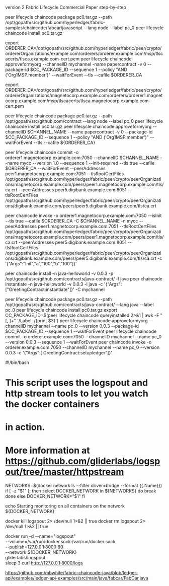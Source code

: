 version 2 Fabric Lifecycle 
Commercial Paper step-by-step

peer lifecycle chaincode package pc0.tar.gz --path /opt/gopath/src/github.com/hyperledger/fabric-samples/chaincode/fabcar/javascript --lang node --label pc_0
peer lifecycle chaincode install pc0.tar.gz


export ORDERER_CA=/opt/gopath/src/github.com/hyperledger/fabric/peer/crypto/ordererOrganizations/example.com/orderers/orderer.example.com/msp/tlscacerts/tlsca.example.com-cert.pem 
peer lifecycle chaincode approveformyorg --channelID mychannel -name papercontract -v 0 --package-id $CC_PACKAGE_ID --sequence 1 --policy "AND ('Org1MSP.member')" --waitForEvent --tls --cafile $ORDERER_CA

export ORDERER_CA=/opt/gopath/src/github.com/hyperledger/fabric/peer/crypto/ordererOrganizations/magnetocorp.example.com/orderers/orderer1.magnetocorp.example.com/msp/tlscacerts/tlsca.magnetocorp.example.com-cert.pem

peer lifecycle chaincode package pc0.tar.gz --path /opt/gopath/src/github.com/contract --lang node --label pc_0
peer lifecycle chaincode install pc0.tar.gz
peer lifecycle chaincode approveformyorg --channelID $CHANNEL_NAME --name papercontract -v 0 --package-id $CC_PACKAGE_ID --sequence 1 --policy "AND ('Org1MSP.member')" --waitForEvent --tls --cafile ${ORDERER_CA}

peer lifecycle chaincode commit -o orderer1.magnetocorp.example.com:7050  --channelID $CHANNEL_NAME --name mycc --version 1.0 --sequence 1 --init-required --tls true --cafile $ORDERER_CA --waitForEvent --peerAddresses peer1.magnetocorp.example.com:7051 --tlsRootCertFiles  /opt/gopath/src/github.com/hyperledger/fabric/peer/crypto/peerOrganizations/magnetocorp.example.com/peers/peer1.magnetocorp.example.com/tls/ca.crt  --peerAddresses peer5.digibank.example.com:8051 --tlsRootCertFiles /opt/gopath/src/github.com/hyperledger/fabric/peer/crypto/peerOrganizations/digibank.example.com/peers/peer5.digibank.example.com/tls/ca.crt

peer chaincode invoke -o orderer1.magnetocorp.example.com:7050 --isInit --tls true --cafile $ORDERER_CA -C $CHANNEL_NAME -n mycc --peerAddresses peer1.magnetocorp.example.com:7051 --tlsRootCertFiles  /opt/gopath/src/github.com/hyperledger/fabric/peer/crypto/peerOrganizations/magnetocorp.example.com/peers/peer1.magnetocorp.example.com/tls/ca.crt  --peerAddresses peer5.digibank.example.com:8051 --tlsRootCertFiles /opt/gopath/src/github.com/hyperledger/fabric/peer/crypto/peerOrganizations/digibank.example.com/peers/peer5.digibank.example.com/tls/ca.crt  -c '{"Args":"Init","a","100","b","100"]}'


peer chaincode install -n java-helloworld -v 0.0.3 -p /opt/gopath/src/github.com/contracts/java-contract/ -l java
peer chaincode instantiate  -n java-helloworld -v 0.0.3 -l java -c '{"Args":["GreetingContract:instantiate"]}' -C mychannel  

peer lifecycle chaincode package pc0.tar.gz --path /opt/gopath/src/github.com/contracts/java-contract/ --lang java --label pc_0
peer lifecycle chaincode install pc0.tar.gz
export CC_PACKAGE_ID=$(peer lifecycle chaincode queryinstalled 2>&1 | awk -F "[, ]+" '/Label: /{print $3}')
peer lifecycle chaincode approveformyorg --channelID mychannel --name pc_0 --version 0.0.3 --package-id $CC_PACKAGE_ID --sequence 1 --waitForEvent
peer lifecycle chaincode commit -o orderer.example.com:7050 --channelID mychannel --name pc_0 --version 0.0.3 --sequence 1 --waitForEvent
peer chaincode invoke -o orderer.example.com:7050 --channelID mychannel --name pc_0 --version 0.0.3 -c '{"Args":[
   GreetingContract:setupledger"]}'

#!/bin/bash

# This script uses the logspout and http stream tools to let you watch the docker containers
# in action.
#
# More information at https://github.com/gliderlabs/logspout/tree/master/httpstream
NETWORKS=$(docker network ls --filter driver=bridge --format {{.Name}})
if [ -z "$1" ]; then
   select DOCKER_NETWORK in ${NETWORKS}  
   do 
     break 
   done
else 
   DOCKER_NETWORK="$1"
fi

echo Starting monitoring on all containers on the network ${DOCKER_NETWORK}   

docker kill logspout 2> /dev/null 1>&2 || true
docker rm logspout 2> /dev/null 1>&2 || true

docker run -d --name="logspout" \
	--volume=/var/run/docker.sock:/var/run/docker.sock \
	--publish=127.0.0.1:8000:80 \
	--network  ${DOCKER_NETWORK} \
	gliderlabs/logspout  
sleep 3
curl http://127.0.0.1:8000/logs


https://github.com/mbwhite/fabric-chaincode-java/blob/ledger-api/examples/ledger-api-examples/src/main/java/fabcar/FabCar.java